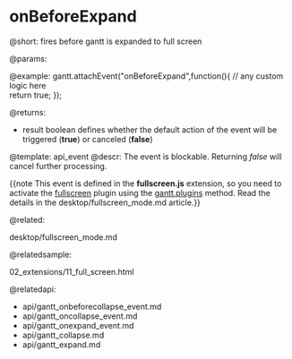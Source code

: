 onBeforeExpand
=============

@short:
	fires before gantt is expanded to full screen

@params:

@example:
gantt.attachEvent("onBeforeExpand",function(){
    // any custom logic here    
    return true;
});

@returns:  
- result     boolean       defines whether the default action of the event will be triggered (<b>true</b>) or canceled (<b>false</b>) 

@template:	api_event
@descr:
The event is blockable. Returning *false* will cancel further processing.

{{note This event is defined in the **fullscreen.js** extension, so you need to activate the [fullscreen](desktop/extensions_list.md#fullscreen) plugin using the [gantt.plugins](api/gantt_plugins.md) method. Read the details in the desktop/fullscreen_mode.md article.}}




@related:

desktop/fullscreen_mode.md

@relatedsample:

02_extensions/11_full_screen.html

@relatedapi:
- api/gantt_onbeforecollapse_event.md
- api/gantt_oncollapse_event.md
- api/gantt_onexpand_event.md
- api/gantt_collapse.md
- api/gantt_expand.md